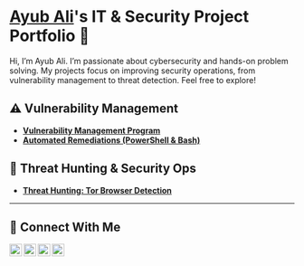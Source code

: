 # <a href="https://www.linkedin.com/in/ayubhali/">Ayub Ali</a>'s IT & Security Project Portfolio 🔐

Hi, I’m Ayub Ali. I’m passionate about cybersecurity and hands-on problem solving. My projects focus on improving security operations, from vulnerability management to threat detection. Feel free to explore!

## ⚠️ Vulnerability Management

- **[Vulnerability Management Program](https://github.com/joshcybertest/vulnerability-management-program)**
- **[Automated Remediations (PowerShell & Bash)](https://github.com/joshcybertest/programmatic-vulnerability-remediations)**

## 🚨 Threat Hunting & Security Ops

- **[Threat Hunting: Tor Browser Detection](https://github.com/joshmadakor0/threat-hunting-scenario-tor)**

<hr/>

## 🤳 Connect With Me

[<img align="left" alt="Ayub Ali | YouTube" width="22px" src="https://cdn.jsdelivr.net/npm/simple-icons@v3/icons/youtube.svg" />][youtube]
[<img align="left" alt="Ayub Ali | Twitter" width="22px" src="https://cdn.jsdelivr.net/npm/simple-icons@v3/icons/twitter.svg" />][twitter]
[<img align="left" alt="Ayub Ali | LinkedIn" width="22px" src="https://cdn.jsdelivr.net/npm/simple-icons@v3/icons/linkedin.svg" />][linkedin]
[<img align="left" alt="Ayub Ali | Instagram" width="22px" src="https://cdn.jsdelivr.net/npm/simple-icons@v3/icons/instagram.svg" />][instagram]

[twitter]: https://twitter.com/___________
[youtube]: https://www.youtube.com/c/___________
[instagram]: https://www.instagram.com/___________
[linkedin]: https://www.linkedin.com/in/ayubhali/

<!--
<img width="35" alt="image" src="https://github.com/user-attachments/assets/2f41c7cd-5ea8-4475-b451-a37161b6c3fb"> 
<img width="35" alt="image" src="https://github.com/user-attachments/assets/77649969-9910-4994-8b96-74a116cfb2a8">
-->


